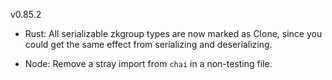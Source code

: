 v0.85.2

- Rust: All serializable zkgroup types are now marked as Clone, since you could get the same effect from serializing and deserializing.

- Node: Remove a stray import from `chai` in a non-testing file.
